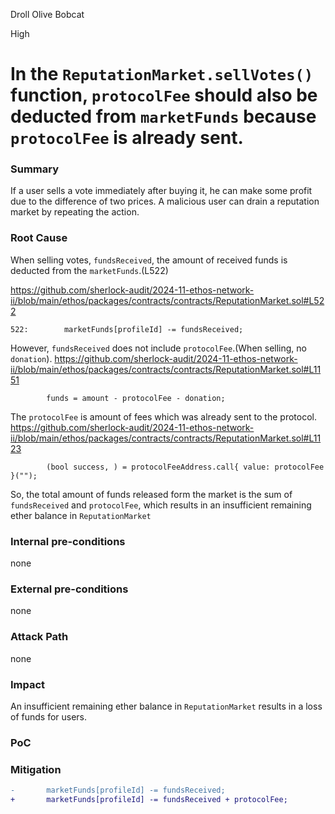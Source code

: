 Droll Olive Bobcat

High

# In the `ReputationMarket.sellVotes()` function, `protocolFee` should also be deducted from `marketFunds` because `protocolFee` is already sent.

### Summary
If a user sells a vote immediately after buying it, he can make some profit due to the difference of two prices. A malicious user can drain a reputation market by repeating the action.

### Root Cause
When selling votes, `fundsReceived`, the amount of received funds is deducted from the `marketFunds`.(L522)

https://github.com/sherlock-audit/2024-11-ethos-network-ii/blob/main/ethos/packages/contracts/contracts/ReputationMarket.sol#L522
```solidity
522:        marketFunds[profileId] -= fundsReceived;
```

However, `fundsReceived` does not include `protocolFee`.(When selling, no `donation`).
https://github.com/sherlock-audit/2024-11-ethos-network-ii/blob/main/ethos/packages/contracts/contracts/ReputationMarket.sol#L1151
```solidity
        funds = amount - protocolFee - donation;
```

The `protocolFee` is amount of fees which was already sent to the protocol.
https://github.com/sherlock-audit/2024-11-ethos-network-ii/blob/main/ethos/packages/contracts/contracts/ReputationMarket.sol#L1123
```solidity
        (bool success, ) = protocolFeeAddress.call{ value: protocolFee }("");
```

So, the total amount of funds released form the market is the sum of `fundsReceived` and `protocolFee`, which results in an insufficient remaining ether balance in `ReputationMarket`

### Internal pre-conditions
none

### External pre-conditions
none

### Attack Path
none

### Impact

An insufficient remaining ether balance in `ReputationMarket` results in a loss of funds for users.

### PoC

### Mitigation

```diff
-       marketFunds[profileId] -= fundsReceived;
+       marketFunds[profileId] -= fundsReceived + protocolFee;
```